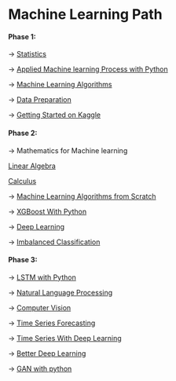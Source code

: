 # Machine Learning Path


#### Phase 1:

-> [Statistics](https://www.youtube.com/playlist?list=PLblh5JKOoLUK0FLuzwntyYI10UQFUhsY9)

-> [Applied Machine learning Process with Python](https://drive.google.com/file/d/1ZlL1iVW5qE2qLDUYwxg6vCeBSjwIpBDo/view)

-> [Machine Learning Algorithms](https://drive.google.com/file/d/1gvwLd9QWSQDbYwUGBaKxy5KRiJMxin3u/view)

-> [Data Preparation](https://drive.google.com/file/d/1lESrP-wB8XXXJLuzYHr9u4Hnh_r4serj/view)

-> [Getting Started on Kaggle](https://www.coursera.org/learn/competitive-data-science)


#### Phase 2:

-> Mathematics for Machine learning

[Linear Algebra](https://www.youtube.com/watch?v=fNk_zzaMoSs&list=PLZHQObOWTQDPD3MizzM2xVFitgF8hE_ab)

[Calculus](https://www.youtube.com/watch?v=WUvTyaaNkzM)

-> [Machine Learning Algorithms from Scratch](https://drive.google.com/file/d/1gvwLd9QWSQDbYwUGBaKxy5KRiJMxin3u/view)

-> [XGBoost With Python](https://drive.google.com/file/d/1IgKS2PTIdcOWP40OkxPVwUJqMSxcVg0g/view)

-> [Deep Learning](https://drive.google.com/file/d/1ZbgLu6Y9S3_NnL9jWSrdzY5cYELMovdr/view)

-> [Imbalanced Classification](https://drive.google.com/file/d/1cvhzEDJyZJzA8EDRjpHPYUBaFnd3AvQ4/view)


#### Phase 3: 

-> [LSTM with Python](https://drive.google.com/file/d/1w2pQrWvZG9sddUcDUUO6JbWzx5Gxo7_D/view)

-> [Natural Language Processing](https://drive.google.com/file/d/1tKUpaT69_9HORpCSn4m7Q8wVLWx_ueHz/view)

-> [Computer Vision](https://drive.google.com/file/d/1Xk6m9yp3gZJyMlmwl-kMEe0qP3SP5r5G/view)

-> [Time Series Forecasting](https://drive.google.com/file/d/1mf4TQjTX2NVOkqa0ohHRLvwjbvUdxGQF/view)

-> [Time Series With Deep Learning](https://drive.google.com/file/d/1OhLw9QVFEmF6E6y6mHI4QHDDKYjoQxUp/view)

-> [Better Deep Learning](https://drive.google.com/file/d/1rbAfWxzceg3KFMX84OmBkpbs1SY2ljrM/view)

-> [GAN with python](https://drive.google.com/file/d/12JtAALNpuN-PpzhCHdBCu27suRpB_V-3/view)